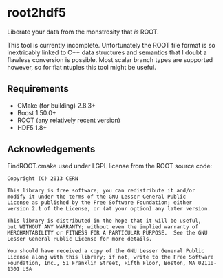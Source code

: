 # root2hdf5

Liberate your data from the monstrosity that *is* ROOT.

This tool is currently incomplete.  Unfortunately the ROOT file format is so
inextricably linked to C++ data structures and semantics that I doubt a flawless
conversion is possible.  Most scalar branch types are supported however, so for
flat ntuples this tool might be useful.


## Requirements

- CMake (for building) 2.8.3+
- Boost 1.50.0+
- ROOT (any relatively recent version)
- HDF5 1.8+


## Acknowledgements

FindROOT.cmake used under LGPL license from the ROOT source code:

    Copyright (C) 2013 CERN

    This library is free software; you can redistribute it and/or
    modify it under the terms of the GNU Lesser General Public
    License as published by the Free Software Foundation; either
    version 2.1 of the License, or (at your option) any later version.

    This library is distributed in the hope that it will be useful,
    but WITHOUT ANY WARRANTY; without even the implied warranty of
    MERCHANTABILITY or FITNESS FOR A PARTICULAR PURPOSE.  See the GNU
    Lesser General Public License for more details.

    You should have received a copy of the GNU Lesser General Public
    License along with this library; if not, write to the Free Software
    Foundation, Inc., 51 Franklin Street, Fifth Floor, Boston, MA 02110-1301 USA
